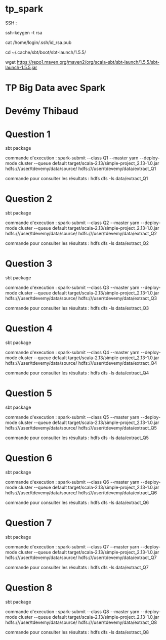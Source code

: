 # tp_spark

SSH : 


ssh-keygen -t rsa


cat /home/login/.ssh/id_rsa.pub


cd  ~/.cache/sbt/boot/sbt-launch/1.5.5/


wget https://repo1.maven.org/maven2/org/scala-sbt/sbt-launch/1.5.5/sbt-launch-1.5.5.jar

# TP Big Data avec Spark 
# Devémy Thibaud

# Question 1

  sbt package
  
  commande d'execution : spark-submit --class Q1 --master yarn --deploy-mode cluster --queue default target/scala-2.13/simple-project_2.13-1.0.jar      hdfs:///user/tdevemy/data/source/ hdfs:///user/tdevemy/data/extract_Q1
  
  commande pour consulter les résultats : hdfs dfs -ls data/extract_Q1

# Question 2

sbt package

commande d'execution : spark-submit --class Q2 --master yarn --deploy-mode cluster --queue default target/scala-2.13/simple-project_2.13-1.0.jar hdfs:///user/tdevemy/data/source/ hdfs:///user/tdevemy/data/extract_Q2

commande pour consulter les résultats : hdfs dfs -ls data/extract_Q2

# Question 3

sbt package

commande d'execution : spark-submit --class Q3 --master yarn --deploy-mode cluster --queue default target/scala-2.13/simple-project_2.13-1.0.jar hdfs:///user/tdevemy/data/source/ hdfs:///user/tdevemy/data/extract_Q3

commande pour consulter les résultats : hdfs dfs -ls data/extract_Q3

# Question 4

sbt package

commande d'execution : spark-submit --class Q4 --master yarn --deploy-mode cluster --queue default target/scala-2.13/simple-project_2.13-1.0.jar hdfs:///user/tdevemy/data/source/ hdfs:///user/tdevemy/data/extract_Q4

commande pour consulter les résultats : hdfs dfs -ls data/extract_Q4

# Question 5

sbt package

commande d'execution : spark-submit --class Q5 --master yarn --deploy-mode cluster --queue default target/scala-2.13/simple-project_2.13-1.0.jar hdfs:///user/tdevemy/data/source/ hdfs:///user/tdevemy/data/extract_Q5

commande pour consulter les résultats : hdfs dfs -ls data/extract_Q5

# Question 6

sbt package

commande d'execution : spark-submit --class Q6 --master yarn --deploy-mode cluster --queue default target/scala-2.13/simple-project_2.13-1.0.jar hdfs:///user/tdevemy/data/source/ hdfs:///user/tdevemy/data/extract_Q6

commande pour consulter les résultats : hdfs dfs -ls data/extract_Q6

# Question 7

sbt package

commande d'execution : spark-submit --class Q7 --master yarn --deploy-mode cluster --queue default target/scala-2.13/simple-project_2.13-1.0.jar hdfs:///user/tdevemy/data/source/ hdfs:///user/tdevemy/data/extract_Q7

commande pour consulter les résultats : hdfs dfs -ls data/extract_Q7

# Question 8

sbt package

commande d'execution : spark-submit --class Q8 --master yarn --deploy-mode cluster --queue default target/scala-2.13/simple-project_2.13-1.0.jar hdfs:///user/tdevemy/data/source/ hdfs:///user/tdevemy/data/extract_Q8

commande pour consulter les résultats : hdfs dfs -ls data/extract_Q8
